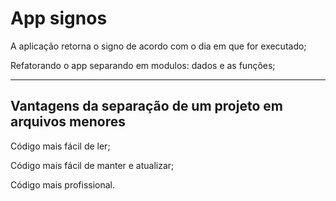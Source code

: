 <h1>App signos</h1>
<p>A aplicação retorna o signo de acordo com o dia em que for executado;</p>
<p>Refatorando o app separando em modulos: dados e as funções;</p>
<hr>
<h2>Vantagens da separação de um projeto em arquivos menores</h2>
<p>Código mais fácil de ler;</p>
<p>Código mais fácil de manter e atualizar;</p>
<p>Código mais profissional.</p>

